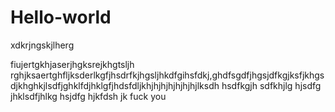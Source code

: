 # Hello-world
xdkrjngskjlherg

fiujertgkhjaserjhgksrejkhgtsljh rghjksaertghfljksderlkgfjhsdrfkjhgsljhkdfgihsfdkj,ghdfsgdfjhgsjdfkgjksfjkhgsdjkhghkjlsdfjghklfdjhklgfjhdsfdljkhjhjhjhjhjhjhjlksdh hsdfkgjh sdfkhjlg hjsdfg jhklsdfjhlkg hsjdfg hjkfdsh jk fuck you
